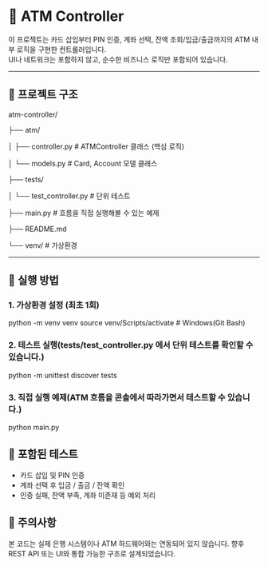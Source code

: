 # 🏧 ATM Controller

이 프로젝트는 카드 삽입부터 PIN 인증, 계좌 선택, 잔액 조회/입금/출금까지의 ATM 내부 로직을 구현한 컨트롤러입니다.  
UI나 네트워크는 포함하지 않고, 순수한 비즈니스 로직만 포함되어 있습니다.

---

## 📁 프로젝트 구조

atm-controller/

├── atm/

│ ├── controller.py # ATMController 클래스 (핵심 로직)

│ └──  models.py # Card, Account 모델 클래스

├── tests/

│ └── test_controller.py # 단위 테스트

├── main.py # 흐름을 직접 실행해볼 수 있는 예제

├── README.md

└── venv/ # 가상환경

---

## 🚀 실행 방법

### 1. 가상환경 설정 (최초 1회)
python -m venv venv
source venv/Scripts/activate   # Windows(Git Bash)

### 2. 테스트 실행(tests/test_controller.py 에서 단위 테스트를 확인할 수 있습니다.)
python -m unittest discover tests

### 3. 직접 실행 예제(ATM 흐름을 콘솔에서 따라가면서 테스트할 수 있습니다.)
python main.py

## 🧪 포함된 테스트
- 카드 삽입 및 PIN 인증
- 계좌 선택 후 입금 / 출금 / 잔액 확인
- 인증 실패, 잔액 부족, 계좌 미존재 등 예외 처리

## 📌 주의사항
본 코드는 실제 은행 시스템이나 ATM 하드웨어와는 연동되어 있지 않습니다.
향후 REST API 또는 UI와 통합 가능한 구조로 설계되었습니다.
